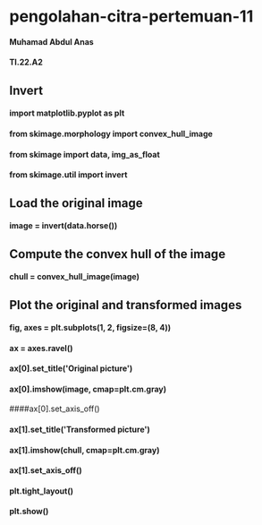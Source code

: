 # pengolahan-citra-pertemuan-11

#### Muhamad Abdul Anas
#### TI.22.A2

## Invert
#### import matplotlib.pyplot as plt
#### from skimage.morphology import convex_hull_image
#### from skimage import data, img_as_float
#### from skimage.util import invert

## Load the original image
#### image = invert(data.horse())

## Compute the convex hull of the image
#### chull = convex_hull_image(image)

## Plot the original and transformed images
#### fig, axes = plt.subplots(1, 2, figsize=(8, 4))
#### ax = axes.ravel()

#### ax[0].set_title('Original picture')
#### ax[0].imshow(image, cmap=plt.cm.gray)
####ax[0].set_axis_off()

#### ax[1].set_title('Transformed picture')
#### ax[1].imshow(chull, cmap=plt.cm.gray)
#### ax[1].set_axis_off()

#### plt.tight_layout()
#### plt.show()
